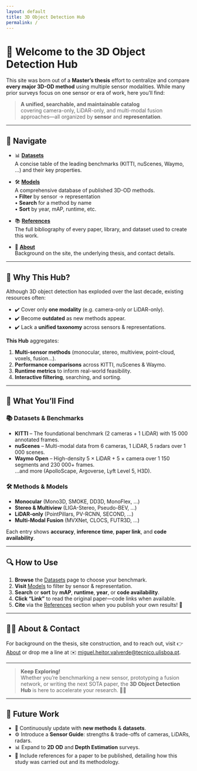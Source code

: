 ```yaml
---
layout: default
title: 3D Object Detection Hub
permalink: /
---
```


# 🎉 Welcome to the **3D Object Detection Hub**

This site was born out of a **Master’s thesis** effort to centralize and compare **every major 3D-OD method** using multiple sensor modalities. While many prior surveys focus on one sensor or era of work, here you’ll find:

> **A unified, searchable, and maintainable catalog**  
> covering camera-only, LiDAR-only, and multi-modal fusion approaches—all organized by **sensor** and **representation**.

---

## 🔗 Navigate

- 📊 [**Datasets**](/datasets/)  
  A concise table of the leading benchmarks (KITTI, nuScenes, Waymo, …) and their key properties.

- 🛠️ [**Models**](/3d-object-detection/)  
  A comprehensive database of published 3D-OD methods.  
  • **Filter** by sensor → representation  
  • **Search** for a method by name  
  • **Sort** by year, mAP, runtime, etc.

- 📚 [**References**](/references/)  
  The full bibliography of every paper, library, and dataset used to create this work.

- 👤 [**About**](/about/)  
  Background on the site, the underlying thesis, and contact details.

---

## 📖 Why This Hub?

Although 3D object detection has exploded over the last decade, existing resources often:

- ✔️ Cover only **one modality** (e.g. camera-only or LiDAR-only).  
- ✔️ Become **outdated** as new methods appear.  
- ✔️ Lack a **unified taxonomy** across sensors & representations.

**This Hub** aggregates:

1. **Multi-sensor methods** (monocular, stereo, multiview, point-cloud, voxels, fusion…).  
2. **Performance comparisons** across KITTI, nuScenes & Waymo.  
3. **Runtime metrics** to inform real-world feasibility.  
4. **Interactive filtering**, searching, and sorting.

---

## 🚀 What You’ll Find

### 📚 Datasets & Benchmarks
- **KITTI** – The foundational benchmark (2 cameras + 1 LiDAR) with 15 000 annotated frames.  
- **nuScenes** – Multi-modal data from 6 cameras, 1 LiDAR, 5 radars over 1 000 scenes.  
- **Waymo Open** – High-density 5 × LiDAR + 5 × camera over 1 150 segments and 230 000+ frames.  
…and more (ApolloScape, Argoverse, Lyft Level 5, H3D).

### 🛠️ Methods & Models
- **Monocular** (Mono3D, SMOKE, DD3D, MonoFlex, …)  
- **Stereo & Multiview** (LIGA-Stereo, Pseudo-BEV, …)  
- **LiDAR-only** (PointPillars, PV-RCNN, SECOND, …)  
- **Multi-Modal Fusion** (MVXNet, CLOCS, FUTR3D, …)  

Each entry shows **accuracy**, **inference time**, **paper link**, and **code availability**.

---

## 🔍 How to Use

1. **Browse** the [Datasets](/datasets/) page to choose your benchmark.  
2. **Visit** [Models](/3d-object-detection/) to filter by sensor & representation.  
3. **Search** or **sort** by **mAP**, **runtime**, **year**, or **code availability**.  
4. **Click “Link”** to read the original paper—code links when available.  
5. **Cite** via the [References](/references/) section when you publish your own results! 📑

---

## 🙋‍♂️ About & Contact

For background on the thesis, site construction, and to reach out, visit 👉 [About](/about/) or drop me a line at ✉️ [miguel.heitor.valverde@tecnico.ulisboa.pt](mailto:miguel.heitor.valverde@tecnico.ulisboa.pt).

---

> **Keep Exploring!**  
> Whether you’re benchmarking a new sensor, prototyping a fusion network, or writing the next SOTA paper, the **3D Object Detection Hub** is here to accelerate your research. 🔬🚗

---

## 🔮 Future Work

- 🔄 Continuously update with **new methods** & **datasets**.  
- ⚙️ Introduce a **Sensor Guide**: strengths & trade-offs of cameras, LiDARs, radars.  
- 📊 Expand to **2D OD** and **Depth Estimation** surveys.  
- 📝 Include references for a paper to be published, detailing how this study was carried out and its methodology.  

